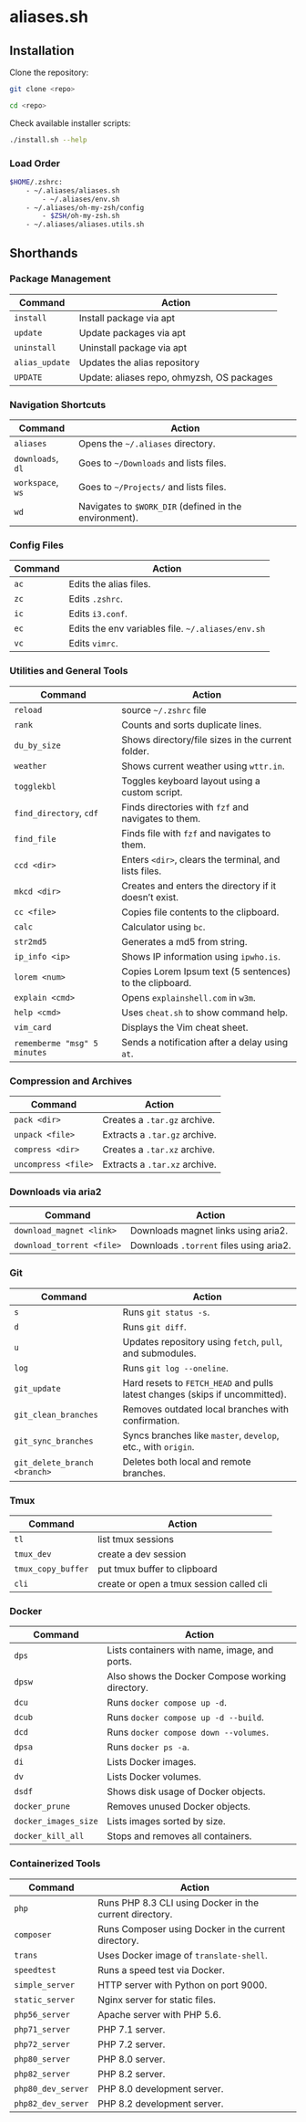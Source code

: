 # aliases.sh

## Installation

Clone the repository:
```sh
git clone <repo>

cd <repo>
```

Check available installer scripts:
```sh
./install.sh --help
```

### Load Order

```sh
$HOME/.zshrc:
    - ~/.aliases/aliases.sh
        - ~/.aliases/env.sh
    - ~/.aliases/oh-my-zsh/config
        - $ZSH/oh-my-zsh.sh
    - ~/.aliases/aliases.utils.sh
```

## Shorthands

### Package Management

| Command           | Action                                             |
| ----------------- | -------------------------------------------------- |
| `install`         | Install package via apt                            |
| `update`          | Update packages via apt                            |
| `uninstall`       | Uninstall package via apt                          |
| `alias_update`    | Updates the alias repository                       |
| `UPDATE`          | Update: aliases repo, ohmyzsh, OS packages         |

### Navigation Shortcuts

| Command           | Action                                                        |
| ----------------- | ------------------------------------------------------------- |
| `aliases`         | Opens the `~/.aliases` directory.                             |
| `downloads`, `dl` | Goes to `~/Downloads` and lists files.                        |
| `workspace`, `ws` | Goes to `~/Projects/` and lists files.                        |
| `wd`              | Navigates to `$WORK_DIR` (defined in the environment).        |

### Config Files

| Command           | Action                                                  |
| ----------------- | ------------------------------------------------------- |
| `ac`              | Edits the alias files.                                  |
| `zc`              | Edits `.zshrc`.                                         |
| `ic`              | Edits `i3.conf`.                                        |
| `ec`              | Edits the env variables file. `~/.aliases/env.sh`       |
| `vc`              | Edits `vimrc`.                                          |

### Utilities and General Tools

| Command                     | Action                                                  |
| --------------------------- | ------------------------------------------------------- |
| `reload`                    | source `~/.zshrc` file                                  |
| `rank`                      | Counts and sorts duplicate lines.                       |
| `du_by_size`                | Shows directory/file sizes in the current folder.       |
| `weather`                   | Shows current weather using `wttr.in`.                  |
| `togglekbl`                 | Toggles keyboard layout using a custom script.          |
| `find_directory`, `cdf`     | Finds directories with `fzf` and navigates to them.     |
| `find_file`                 | Finds file with `fzf` and navigates to them.            |
| `ccd <dir>`                 | Enters `<dir>`, clears the terminal, and lists files.   |
| `mkcd <dir>`                | Creates and enters the directory if it doesn’t exist.   |
| `cc <file>`                 | Copies file contents to the clipboard.                  |
| `calc`                      | Calculator using `bc`.                                  |
| `str2md5`                   | Generates a md5 from string.                            |
| `ip_info <ip>`              | Shows IP information using `ipwho.is`.                  |
| `lorem <num>`               | Copies Lorem Ipsum text (5 sentences) to the clipboard. |
| `explain <cmd>`             | Opens `explainshell.com` in `w3m`.                      |
| `help <cmd>`                | Uses `cheat.sh` to show command help.                   |
| `vim_card`                  | Displays the Vim cheat sheet.                           |
| `rememberme "msg" 5 minutes`| Sends a notification after a delay using `at`.          |


### Compression and Archives

| Command             | Action                                |
| ------------------- | ------------------------------------- |
| `pack <dir>`        | Creates a `.tar.gz` archive.          |
| `unpack <file>`     | Extracts a `.tar.gz` archive.         |
| `compress <dir>`    | Creates a `.tar.xz` archive.          |
| `uncompress <file>` | Extracts a `.tar.xz` archive.         |

### Downloads via aria2

| Command                   | Action                                |
| ------------------------- | ------------------------------------- |
| `download_magnet <link>`  | Downloads magnet links using aria2.   |
| `download_torrent <file>` | Downloads `.torrent` files using aria2.|

### Git

| Command                      | Action                                                                    |
| ---------------------------- | ------------------------------------------------------------------------- |
| `s`                          | Runs `git status -s`.                                                     |
| `d`                          | Runs `git diff`.                                                          |
| `u`                          | Updates repository using `fetch`, `pull`, and submodules.                 |
| `log`                        | Runs `git log --oneline`.                                                 |
| `git_update`                 | Hard resets to `FETCH_HEAD` and pulls latest changes (skips if uncommitted).|
| `git_clean_branches`         | Removes outdated local branches with confirmation.                        |
| `git_sync_branches`          | Syncs branches like `master`, `develop`, etc., with `origin`.             |
| `git_delete_branch <branch>` | Deletes both local and remote branches.                                  |

### Tmux

| Command                  | Action                                          |
| ------------------------ | ----------------------------------------------- |
| `tl`                     | list tmux sessions                              |
| `tmux_dev` <name> <path> | create a dev session                            |
| `tmux_copy_buffer`       | put tmux buffer to clipboard                    |
| `cli`                    | create or open a tmux session called cli        |

### Docker

| Command              | Action                                                        |
| -------------------- | ------------------------------------------------------------- |
| `dps`                | Lists containers with name, image, and ports.                 |
| `dpsw`               | Also shows the Docker Compose working directory.              |
| `dcu`                | Runs `docker compose up -d`.                                  |
| `dcub`               | Runs `docker compose up -d --build`.                          |
| `dcd`                | Runs `docker compose down --volumes`.                         |
| `dpsa`               | Runs `docker ps -a`.                                          |
| `di`                 | Lists Docker images.                                          |
| `dv`                 | Lists Docker volumes.                                         |
| `dsdf`               | Shows disk usage of Docker objects.                           |
| `docker_prune`       | Removes unused Docker objects.                                |
| `docker_images_size` | Lists images sorted by size.                                  |
| `docker_kill_all`    | Stops and removes all containers.                             |

### Containerized Tools

| Command            | Action                                                      |
| ------------------ | ----------------------------------------------------------- |
| `php`              | Runs PHP 8.3 CLI using Docker in the current directory.     |
| `composer`         | Runs Composer using Docker in the current directory.        |
| `trans`            | Uses Docker image of `translate-shell`.                     |
| `speedtest`        | Runs a speed test via Docker.                               |
| `simple_server`    | HTTP server with Python on port 9000.                       |
| `static_server`    | Nginx server for static files.                              |
| `php56_server`     | Apache server with PHP 5.6.                                 |
| `php71_server`     | PHP 7.1 server.                                             |
| `php72_server`     | PHP 7.2 server.                                             |
| `php80_server`     | PHP 8.0 server.                                             |
| `php82_server`     | PHP 8.2 server.                                             |
| `php80_dev_server` | PHP 8.0 development server.                                 |
| `php82_dev_server` | PHP 8.2 development server.                                 |


